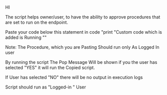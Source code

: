 HI 

The script helps owner/user, to have the ability to approve procedures that are set to run on the endpoint.

Paste your code below this statement in code  "print "Custom  code which is added is Running "" 

Note: The  Procedure, which you are  Pasting Should run only As Logged In user

By running the script The Pop Message Will be shown if you the user has selected "YES" it will run the Copied script.

If User has selected "NO" there will be no output in execution logs

 

Script should run as "Logged-in " User
